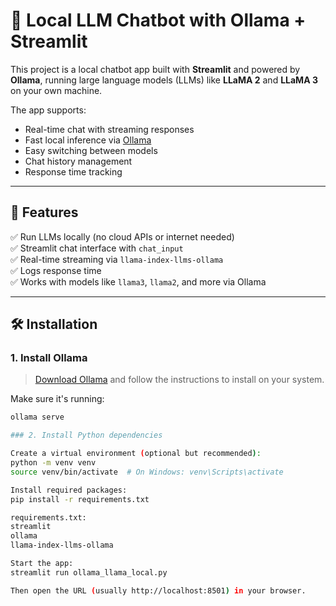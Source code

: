 # 🤖 Local LLM Chatbot with Ollama + Streamlit

This project is a local chatbot app built with **Streamlit** and powered by **Ollama**, running large language models (LLMs) like **LLaMA 2** and **LLaMA 3** on your own machine.

The app supports:
- Real-time chat with streaming responses
- Fast local inference via [Ollama](https://ollama.com/)
- Easy switching between models
- Chat history management
- Response time tracking

---

## 🚀 Features

✅ Run LLMs locally (no cloud APIs or internet needed)  
✅ Streamlit chat interface with `chat_input`  
✅ Real-time streaming via `llama-index-llms-ollama`  
✅ Logs response time  
✅ Works with models like `llama3`, `llama2`, and more via Ollama

---

## 🛠 Installation

### 1. Install Ollama

> [Download Ollama](https://ollama.com/download) and follow the instructions to install on your system.

Make sure it's running:

```bash
ollama serve

### 2. Install Python dependencies

Create a virtual environment (optional but recommended):
python -m venv venv
source venv/bin/activate  # On Windows: venv\Scripts\activate

Install required packages:
pip install -r requirements.txt

requirements.txt:
streamlit
ollama
llama-index-llms-ollama

Start the app:
streamlit run ollama_llama_local.py

Then open the URL (usually http://localhost:8501) in your browser.

